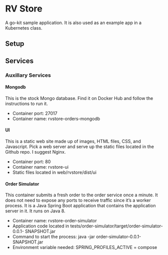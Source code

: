 # RV Store

A go-kit sample application. It is also used as an example app in a Kubernetes class.

## Setup

## Services

### Auxillary Services

#### Mongodb

This is the stock Mongo database. Find it on Docker Hub and follow the instructions to run it.

* Container port: 27017
* Container name: rvstore-orders-mongodb

#### UI

This is a static web site made up of images, HTML files, CSS, and Javascript. Pick a web server and serve up the static files located in the Github repo. I suggest Nginx.

* Container port: 80
* Container name: rvstore-ui
* Static files located in web/rvstore/dist/ui

#### Order Simulator

This container submits a fresh order to the order service once a minute. It does not need to expose any ports to receive traffic since it’s a worker process. It is a Java Spring Boot application that contains the application server in it. It runs on Java 8.

* Container name: rvstore-order-simulator
* Application code located in tests/order-simulator/target/order-simulator-0.0.1-
SNAPSHOT.jar
* Command to start the process: java -jar order-simulator-0.0.1-SNAPSHOT.jar
* Environment variable needed: SPRING_PROFILES_ACTIVE = compose

